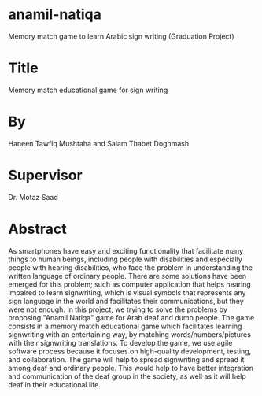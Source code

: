 # anamil-natiqa
Memory match game to learn Arabic sign writing (Graduation Project)

# Title 
Memory match educational game for sign writing


# By 
Haneen Tawfiq Mushtaha and Salam Thabet Doghmash


# Supervisor 
Dr. Motaz Saad


# Abstract 

As smartphones have easy and exciting functionality that facilitate many things to human beings, including people with disabilities and especially people with hearing disabilities, who face the problem in understanding the written language of ordinary people. There are some solutions have been emerged for this problem; such as computer application that helps hearing impaired to learn signwriting, which is visual symbols that represents any sign language in the world and facilitates their communications, but they were not enough. In this project, we trying to solve the problems by proposing "Anamil Natiqa" game for Arab deaf and dumb people. The game consists in a memory match educational game which facilitates learning signwriting with an entertaining way, by matching words/numbers/pictures with their signwriting translations. To develop the game, we use agile software process because it focuses on high-quality development, testing, and collaboration. The game will help to spread signwriting and spread it among deaf and ordinary people. This would help to have better integration and communication of the deaf group in the society, as well as it will help deaf in their educational life.
